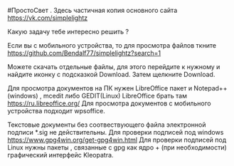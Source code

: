 #ПростоСвет .   Здесь частичная копия основного сайта https://vk.com/simplelightz

Какую задачу тебе интересно решить ?

Если вы с мобильного устройства, то для просмотра файлов ткните https://github.com/Bendalf77/simplelightz?search=1

Можете скачать отдельные файлы, для этого перейдите к нужному и найдите иконку с подсказкой Download.
Затем щелкните Download.

Для просмотра документов на ПК нужен LibreOffice пакет и Notepad++(windows) , mcedit либо GEDIT(Linux)
LibreOffice брать там https://ru.libreoffice.org/
Для просмотра документов с мобильного устройства подходит wpsoffice.

Текстовые документы без соотвествующего файла электронной подписи *.sig не действительны.
Для проверки подписей под windows https://www.gpg4win.org/get-gpg4win.html
Для проверки подписей под Linux нужны пакеты , связанные c gpg как ядро + (при необходимости) графический интерфейс Kleopatra. 


